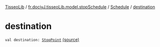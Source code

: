 [TisseoLib](../../index.md) / [fr.docjyJ.tisseoLib.model.stopSchedule](../index.md) / [Schedule](index.md) / [destination](./destination.md)

# destination

`val destination: `[`StopPoint`](../../fr.docjy-j.tisseo-lib.model.stop-point/-stop-point/index.md) [(source)](https://github.com/docjyJ/TisseoLib/tree/master/src/main/kotlin/fr/docjyJ/tisseoLib/model/stopSchedule/Schedule.kt#L7)